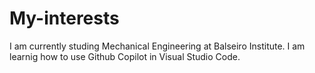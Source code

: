 # My-interests
  I am currently studing Mechanical Engineering at Balseiro Institute.
  I am learnig how to use Github Copilot in Visual Studio Code.
